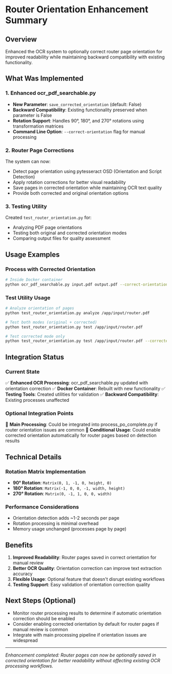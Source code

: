 # Router Orientation Enhancement Summary

## Overview
Enhanced the OCR system to optionally correct router page orientation for improved readability while maintaining backward compatibility with existing functionality.

## What Was Implemented

### 1. Enhanced ocr_pdf_searchable.py
- **New Parameter**: `save_corrected_orientation` (default: False)
- **Backward Compatibility**: Existing functionality preserved when parameter is False
- **Rotation Support**: Handles 90°, 180°, and 270° rotations using transformation matrices
- **Command Line Option**: `--correct-orientation` flag for manual processing

### 2. Router Page Corrections
The system can now:
- Detect page orientation using pytesseract OSD (Orientation and Script Detection)
- Apply rotation corrections for better visual readability
- Save pages in corrected orientation while maintaining OCR text quality
- Provide both corrected and original orientation options

### 3. Testing Utility
Created `test_router_orientation.py` for:
- Analyzing PDF page orientations
- Testing both original and corrected orientation modes
- Comparing output files for quality assessment

## Usage Examples

### Process with Corrected Orientation
```bash
# Inside Docker container
python ocr_pdf_searchable.py input.pdf output.pdf --correct-orientation
```

### Test Utility Usage
```bash
# Analyze orientation of pages
python test_router_orientation.py analyze /app/input/router.pdf

# Test both modes (original + corrected)
python test_router_orientation.py test /app/input/router.pdf

# Test corrected mode only
python test_router_orientation.py test /app/input/router.pdf --corrected-only
```

## Integration Status

### Current State
✅ **Enhanced OCR Processing**: ocr_pdf_searchable.py updated with orientation correction
✅ **Docker Container**: Rebuilt with new functionality
✅ **Testing Tools**: Created utilities for validation
✅ **Backward Compatibility**: Existing processes unaffected

### Optional Integration Points
🔄 **Main Processing**: Could be integrated into process_po_complete.py if router orientation issues are common
🔄 **Conditional Usage**: Could enable corrected orientation automatically for router pages based on detection results

## Technical Details

### Rotation Matrix Implementation
- **90° Rotation**: `Matrix(0, 1, -1, 0, height, 0)`
- **180° Rotation**: `Matrix(-1, 0, 0, -1, width, height)`  
- **270° Rotation**: `Matrix(0, -1, 1, 0, 0, width)`

### Performance Considerations
- Orientation detection adds ~1-2 seconds per page
- Rotation processing is minimal overhead
- Memory usage unchanged (processes page by page)

## Benefits
1. **Improved Readability**: Router pages saved in correct orientation for manual review
2. **Better OCR Quality**: Orientation correction can improve text extraction accuracy
3. **Flexible Usage**: Optional feature that doesn't disrupt existing workflows
4. **Testing Support**: Easy validation of orientation correction quality

## Next Steps (Optional)
- Monitor router processing results to determine if automatic orientation correction should be enabled
- Consider enabling corrected orientation by default for router pages if manual review is common
- Integrate with main processing pipeline if orientation issues are widespread

---
*Enhancement completed: Router pages can now be optionally saved in corrected orientation for better readability without affecting existing OCR processing workflows.*
